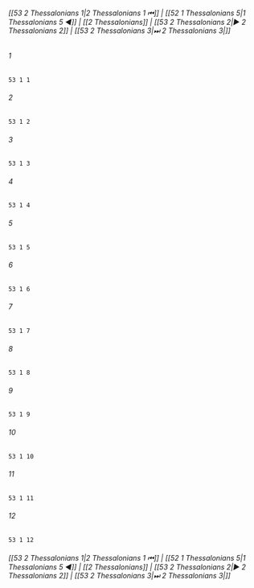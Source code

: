 
###### [[53 2 Thessalonians 1|2 Thessalonians 1 ⏮]] | [[52 1 Thessalonians 5|1 Thessalonians 5 ◀]] | [[2 Thessalonians]] | [[53 2 Thessalonians 2|▶ 2 Thessalonians 2]] | [[53 2 Thessalonians 3|⏭ 2 Thessalonians 3|]]

###### 1
``` verse
53 1 1 
```
###### 2
``` verse
53 1 2 
```
###### 3
``` verse
53 1 3 
```
###### 4
``` verse
53 1 4 
```
###### 5
``` verse
53 1 5 
```
###### 6
``` verse
53 1 6 
```
###### 7
``` verse
53 1 7 
```
###### 8
``` verse
53 1 8 
```
###### 9
``` verse
53 1 9 
```
###### 10
``` verse
53 1 10 
```
###### 11
``` verse
53 1 11 
```
###### 12
``` verse
53 1 12 
```

###### [[53 2 Thessalonians 1|2 Thessalonians 1 ⏮]] | [[52 1 Thessalonians 5|1 Thessalonians 5 ◀]] | [[2 Thessalonians]] | [[53 2 Thessalonians 2|▶ 2 Thessalonians 2]] | [[53 2 Thessalonians 3|⏭ 2 Thessalonians 3|]]

